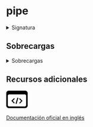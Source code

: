 # pipe

<details>

<summary>Signatura</summary>

#### Firma

```typescript
pipe(...fns: UnaryFunction<any, any>[]): UnaryFunction<any, any>
```

#### Parámetros

#### Retorna

`UnaryFunction<any, any>`

</details>

## Sobrecargas

<details>

<summary>Sobrecargas</summary>

#### Firma

`pipe(): UnaryFunction<T, T>`

#### Parámetros

No recibe ningún parámetro.

#### Retorna

`UnaryFunction<T, T>`

#### Firma

`pipe(fn1: UnaryFunction<T, A>): UnaryFunction<T, A>`

#### Parámetros

#### Retorna

`UnaryFunction<T, A>`

#### Firma

`pipe(fn1: UnaryFunction<T, A>, fn2: UnaryFunction<A, B>): UnaryFunction<T, B>`

#### Parámetros

#### Retorna

`UnaryFunction<T, B>`

#### Firma

`pipe(fn1: UnaryFunction<T, A>, fn2: UnaryFunction<A, B>, fn3: UnaryFunction<B, C>): UnaryFunction<T, C>`

#### Parámetros

#### Retorna

`UnaryFunction<T, C>`

#### Firma

`pipe(fn1: UnaryFunction<T, A>, fn2: UnaryFunction<A, B>, fn3: UnaryFunction<B, C>, fn4: UnaryFunction<C, D>): UnaryFunction<T, D>`

#### Parámetros

#### Retorna

`UnaryFunction<T, D>`

#### Firma

`pipe(fn1: UnaryFunction<T, A>, fn2: UnaryFunction<A, B>, fn3: UnaryFunction<B, C>, fn4: UnaryFunction<C, D>, fn5: UnaryFunction<D, E>): UnaryFunction<T, E>`

#### Parámetros

#### Retorna

`UnaryFunction<T, E>`

#### Firma

`pipe(fn1: UnaryFunction<T, A>, fn2: UnaryFunction<A, B>, fn3: UnaryFunction<B, C>, fn4: UnaryFunction<C, D>, fn5: UnaryFunction<D, E>, fn6: UnaryFunction<E, F>): UnaryFunction<T, F>`

#### Parámetros

#### Retorna

`UnaryFunction<T, F>`

#### Firma

`pipe(fn1: UnaryFunction<T, A>, fn2: UnaryFunction<A, B>, fn3: UnaryFunction<B, C>, fn4: UnaryFunction<C, D>, fn5: UnaryFunction<D, E>, fn6: UnaryFunction<E, F>, fn7: UnaryFunction<F, G>): UnaryFunction<T, G>`

#### Parámetros

#### Retorna

`UnaryFunction<T, G>`

#### Firma

`pipe(fn1: UnaryFunction<T, A>, fn2: UnaryFunction<A, B>, fn3: UnaryFunction<B, C>, fn4: UnaryFunction<C, D>, fn5:UnaryFunction<D, E>, fn6: UnaryFunction<E, F>, fn7: UnaryFunction<F, G>, fn8: UnaryFunction<G, H>): UnaryFunction<T, H>`

#### Parámetros

#### Retorna

`UnaryFunction<T, H>`

#### Firma

`pipe(fn1: UnaryFunction<T, A>, fn2: UnaryFunction<A, B>, fn3: UnaryFunction<B, C>, fn4: UnaryFunction<C, D>, fn5: UnaryFunction<D, E>, fn6: UnaryFunction<E, F>, fn7: UnaryFunction<F, G>, fn8: UnaryFunction<G, H>, fn9: UnaryFunction<H, I>): UnaryFunction<T, I>`

#### Parámetros

#### Retorna

`UnaryFunction<T, I>`

#### Firma

`pipe(fn1: UnaryFunction<T, A>, fn2: UnaryFunction<A, B>, fn3: UnaryFunction<B, C>, fn4: UnaryFunction<C, D>, fn5: UnaryFunction<D, E>, fn6: UnaryFunction<E, F>, fn7: UnaryFunction<F, G>, fn8: UnaryFunction<G, H>, fn9: UnaryFunction<H, I>, ...fns: UnaryFunction<any, any>[]): UnaryFunction<T, {}>`

#### Parámetros

#### Retorna

`UnaryFunction<T, {}>`

</details>

## Recursos adicionales

[![Source code](assets/icons/source-code.png)](https://github.com/ReactiveX/rxjs/blob/6.5.5/src/internal/util/pipe.ts#L17-L21)

[Documentación oficial en inglés](https://rxjs.dev/api/index/function/pipe)
